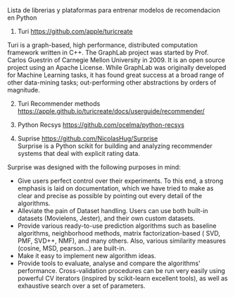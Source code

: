 Lista de librerias y plataformas para entrenar modelos de recomendacion en Python


1. Turi https://github.com/apple/turicreate

Turi is a graph-based, high performance, distributed computation framework written in C++. The GraphLab project was started by Prof. Carlos Guestrin of Carnegie Mellon University in 2009. It is an open source project using an Apache License. While GraphLab was originally developed for Machine Learning tasks, it has found great success at a broad range of other data-mining tasks; out-performing other abstractions by orders of magnitude.

2. Turi Recommender methods https://apple.github.io/turicreate/docs/userguide/recommender/

3. Python Recsys https://github.com/ocelma/python-recsys

4. Suprise https://github.com/NicolasHug/Surprise                                                                                                                                            
Surprise is a Python scikit for building and analyzing recommender systems that deal with explicit rating data.

Surprise was designed with the following purposes in mind:

- Give users perfect control over their experiments. To this end, a strong emphasis is laid on documentation, which we have tried to make as clear and precise as possible by pointing out every detail of the algorithms.
- Alleviate the pain of Dataset handling. Users can use both built-in datasets (Movielens, Jester), and their own custom datasets.
- Provide various ready-to-use prediction algorithms such as baseline algorithms, neighborhood methods, matrix factorization-based ( SVD, PMF, SVD++, NMF), and many others. Also, various similarity measures (cosine, MSD, pearson...) are built-in.
- Make it easy to implement new algorithm ideas.
- Provide tools to evaluate, analyse and compare the algorithms' performance. Cross-validation procedures can be run very easily using powerful CV iterators (inspired by scikit-learn excellent tools), as well as exhaustive search over a set of parameters.                                                                          
